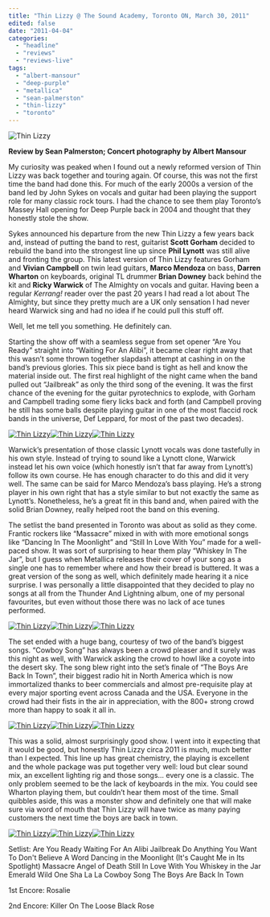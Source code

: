 ```yaml
---
title: "Thin Lizzy @ The Sound Academy, Toronto ON, March 30, 2011"
edited: false
date: "2011-04-04"
categories:
  - "headline"
  - "reviews"
  - "reviews-live"
tags:
  - "albert-mansour"
  - "deep-purple"
  - "metallica"
  - "sean-palmerston"
  - "thin-lizzy"
  - "toronto"
---
```


![Thin Lizzy](http://www.hellbound.ca/wp-content/uploads/2011/04/THIN-LIZZY-29ab.jpg "Thin Lizzy")

**Review by Sean Palmerston; Concert photography by Albert Mansour**

My curiosity was peaked when I found out a newly reformed version of Thin Lizzy was back together and touring again. Of course, this was not the first time the band had done this. For much of the early 2000s a version of the band led by John Sykes on vocals and guitar had been playing the support role for many classic rock tours. I had the chance to see them play Toronto’s Massey Hall opening for Deep Purple back in 2004 and thought that they honestly stole the show.

Sykes announced his departure from the new Thin Lizzy a few years back and, instead of putting the band to rest, guitarist **Scott Gorham** decided to rebuild the band into the strongest line up since **Phil Lynott** was still alive and fronting the group. This latest version of Thin Lizzy features Gorham and **Vivian Campbell** on twin lead guitars, **Marco Mendoza** on bass, **Darren Wharton** on keyboards, original TL drummer **Brian Downey** back behind the kit and **Ricky Warwick** of The Almighty on vocals and guitar. Having been a regular _Kerrang!_ reader over the past 20 years I had read a lot about The Almighty, but since they pretty much are a UK only sensation I had never heard Warwick sing and had no idea if he could pull this stuff off.

Well, let me tell you something. He definitely can.

Starting the show off with a seamless segue from set opener “Are You Ready” straight into “Waiting For An Alibi”, it became clear right away that this wasn’t some thrown together slapdash attempt at cashing in on the band’s previous glories. This six piece band is tight as hell and know the material inside out. The first real highlight of the night came when the band pulled out “Jailbreak” as only the third song of the evening. It was the first chance of the evening for the guitar pyrotechnics to explode, with Gorham and Campbell trading some fiery licks back and forth (and Campbell proving he still has some balls despite playing guitar in one of the most flaccid rock bands in the universe, Def Leppard, for most of the past two decades).

[![](http://www.hellbound.ca/wp-content/uploads/2011/04/THIN-LIZZY-9ab-150x150.jpg "Thin Lizzy")](http://www.hellbound.ca/wp-content/uploads/2011/04/THIN-LIZZY-9ab.jpg)[![](http://www.hellbound.ca/wp-content/uploads/2011/04/THIN-LIZZY-10ab-150x150.jpg "Thin Lizzy")](http://www.hellbound.ca/wp-content/uploads/2011/04/THIN-LIZZY-10ab.jpg)[![](http://www.hellbound.ca/wp-content/uploads/2011/04/THIN-LIZZY-11ab-150x150.jpg "Thin Lizzy")](http://www.hellbound.ca/wp-content/uploads/2011/04/THIN-LIZZY-11ab.jpg)

Warwick’s presentation of those classic Lynott vocals was done tastefully in his own style. Instead of trying to sound like a Lynott clone, Warwick instead let his own voice (which honestly isn’t that far away from Lynott’s) follow its own course. He has enough character to do this and did it very well. The same can be said for Marco Mendoza’s bass playing. He’s a strong player in his own right that has a style similar to but not exactly the same as Lynott’s. Nonetheless, he’s a great fit in this band and, when paired with the solid Brian Downey, really helped root the band on this evening.

The setlist the band presented in Toronto was about as solid as they come. Frantic rockers like “Massacre” mixed in with with more emotional songs like “Dancing In The Moonlight” and “Still In Love With You” made for a well-paced show. It was sort of surprising to hear them play “Whiskey In The Jar”, but I guess when Metallica releases their cover of your song as a single one has to remember where and how their bread is buttered. It was a great version of the song as well, which definitely made hearing it a nice surprise. I was personally a little disappointed that they decided to play no songs at all from the Thunder And Lightning album, one of my personal favourites, but even without those there was no lack of ace tunes performed.

[![](http://www.hellbound.ca/wp-content/uploads/2011/04/THIN-LIZZY-12ab-150x150.jpg "Thin Lizzy")](http://www.hellbound.ca/wp-content/uploads/2011/04/THIN-LIZZY-12ab.jpg)[![](http://www.hellbound.ca/wp-content/uploads/2011/04/THIN-LIZZY-15ab-150x150.jpg "Thin Lizzy")](http://www.hellbound.ca/wp-content/uploads/2011/04/THIN-LIZZY-15ab.jpg)[![](http://www.hellbound.ca/wp-content/uploads/2011/04/THIN-LIZZY-17ab-150x150.jpg "Thin Lizzy")](http://www.hellbound.ca/wp-content/uploads/2011/04/THIN-LIZZY-17ab.jpg)

The set ended with a huge bang, courtesy of two of the band’s biggest songs. “Cowboy Song” has always been a crowd pleaser and it surely was this night as well, with Warwick asking the crowd to howl like a coyote into the desert sky. The song blew right into the set’s finale of “The Boys Are Back In Town”, their biggest radio hit in North America which is now immortalized thanks to beer commercials and almost pre-requisite play at every major sporting event across Canada and the USA. Everyone in the crowd had their fists in the air in appreciation, with the 800+ strong crowd more than happy to soak it all in.

[![](http://www.hellbound.ca/wp-content/uploads/2011/04/THIN-LIZZY-18ab-150x150.jpg "Thin Lizzy")](http://www.hellbound.ca/wp-content/uploads/2011/04/THIN-LIZZY-18ab.jpg)[![](http://www.hellbound.ca/wp-content/uploads/2011/04/THIN-LIZZY-19ab-150x150.jpg "Thin Lizzy")](http://www.hellbound.ca/wp-content/uploads/2011/04/THIN-LIZZY-19ab.jpg)[![](http://www.hellbound.ca/wp-content/uploads/2011/04/THIN-LIZZY-21ab-150x150.jpg "Thin Lizzy")](http://www.hellbound.ca/wp-content/uploads/2011/04/THIN-LIZZY-21ab.jpg)

This was a solid, almost surprisingly good show. I went into it expecting that it would be good, but honestly Thin Lizzy circa 2011 is much, much better than I expected. This line up has great chemistry, the playing is excellent and the whole package was put together very well: loud but clear sound mix, an excellent lighting rig and those songs... every one is a classic. The only problem seemed to be the lack of keyboards in the mix. You could see Wharton playing them, but couldn’t hear them most of the time. Small quibbles aside, this was a monster show and definitely one that will make sure via word of mouth that Thin Lizzy will have twice as many paying customers the next time the boys are back in town.

[![](http://www.hellbound.ca/wp-content/uploads/2011/04/THIN-LIZZY-22ab-150x150.jpg "Thin Lizzy")](http://www.hellbound.ca/wp-content/uploads/2011/04/THIN-LIZZY-22ab.jpg)[![](http://www.hellbound.ca/wp-content/uploads/2011/04/THIN-LIZZY-27ab-150x150.jpg "Thin Lizzy")](http://www.hellbound.ca/wp-content/uploads/2011/04/THIN-LIZZY-27ab.jpg)[![](http://www.hellbound.ca/wp-content/uploads/2011/04/THIN-LIZZY-25ab-150x150.jpg "Thin Lizzy")](http://www.hellbound.ca/wp-content/uploads/2011/04/THIN-LIZZY-25ab.jpg)

Setlist: Are You Ready Waiting For An Alibi Jailbreak Do Anything You Want To Don't Believe A Word Dancing in the Moonlight (It's Caught Me in Its Spotlight) Massacre Angel of Death Still In Love With You Whiskey in the Jar Emerald Wild One Sha La La Cowboy Song The Boys Are Back In Town

1st Encore: Rosalie

2nd Encore: Killer On The Loose Black Rose

